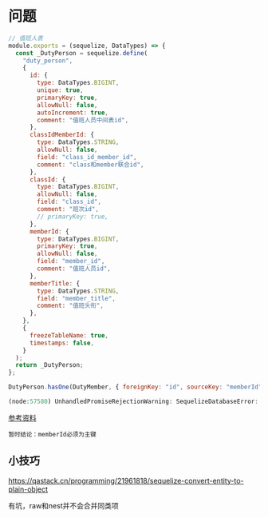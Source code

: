 # 问题

```js
// 值班人表
module.exports = (sequelize, DataTypes) => {
  const _DutyPerson = sequelize.define(
    "duty_person",
    {
      id: {
        type: DataTypes.BIGINT,
        unique: true,
        primaryKey: true,
        allowNull: false,
        autoIncrement: true,
        comment: "值班人员中间表id",
      },
      classIdMemberId: {
        type: DataTypes.STRING,
        allowNull: false,
        field: "class_id_member_id",
        comment: "class和member联合id",
      },
      classId: {
        type: DataTypes.BIGINT,
        allowNull: false,
        field: "class_id",
        comment: "班次id",
        // primaryKey: true,
      },
      memberId: {
        type: DataTypes.BIGINT,
        primaryKey: true,
        allowNull: false,
        field: "member_id",
        comment: "值班人员id",
      },
      memberTitle: {
        type: DataTypes.STRING,
        field: "member_title",
        comment: "值班头衔",
      },
    },
    {
      freezeTableName: true,
      timestamps: false,
    }
  );
  return _DutyPerson;
};
```

```js
DutyPerson.hasOne(DutyMember, { foreignKey: "id", sourceKey: "memberId" });
```

```js
(node:57580) UnhandledPromiseRejectionWarning: SequelizeDatabaseError: there is no unique constraint matching given keys for referenced table "duty_person"
```

[参考资料](https://www.quora.com/What-does-There-is-no-unique-constraint-matching-given-keys-for-referenced-table-mean-in-PostgreSQL-and-how-do-you-fix-it)

```
暂时结论：memberId必须为主键
```



## 小技巧

https://qastack.cn/programming/21961818/sequelize-convert-entity-to-plain-object


有坑，raw和nest并不会合并同类项
